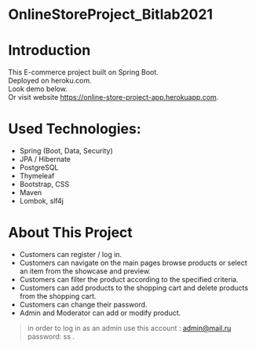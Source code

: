 # OnlineStoreProject_Bitlab2021

# Introduction

This E-commerce project built on Spring Boot.  <br/>
Deployed on heroku.com.  
Look demo below.  
Or visit website https://online-store-project-app.herokuapp.com.


# Used Technologies:

- Spring (Boot, Data, Security)
- JPA / Hibernate
- PostgreSQL
- Thymeleaf
- Bootstrap, CSS
- Maven
- Lombok, slf4j

# About This Project

- Customers can register / log in.
- Customers can navigate on the main pages browse products or select an item from the showcase and preview.
- Customers can filter the product according to the specified criteria.
- Customers can add products to the shopping cart and delete products from the shopping cart.
- Customers can change their password.
- Admin and Moderator can add or modify product.

> in order to log in as an admin use this account :  admin@mail.ru    password: ss .




